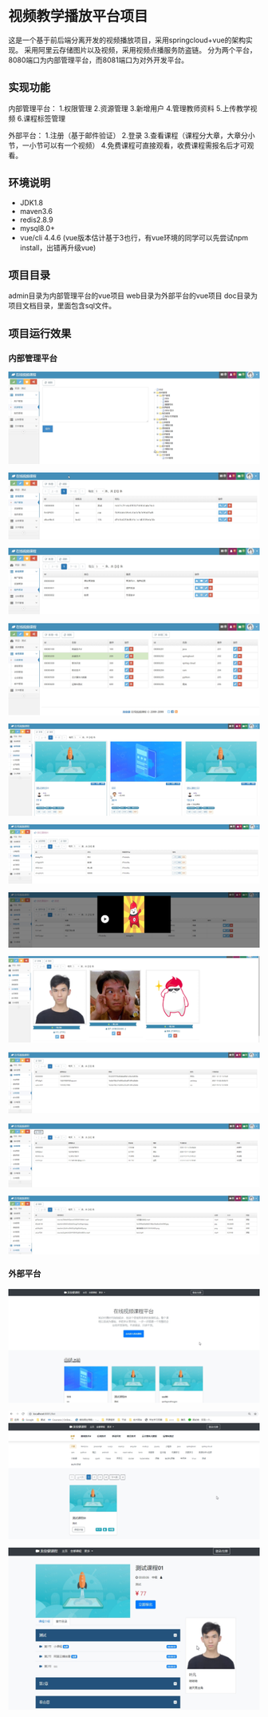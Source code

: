 # 视频教学播放平台项目
这是一个基于前后端分离开发的视频播放项目，采用springcloud+vue的架构实现。
采用阿里云存储图片以及视频，采用视频点播服务防盗链。
分为两个平台，8080端口为内部管理平台，而8081端口为对外开发平台。

## 实现功能
内部管理平台：
1.权限管理
2.资源管理
3.新增用户
4.管理教师资料
5.上传教学视频
6.课程标签管理

外部平台：
1.注册（基于邮件验证）
2.登录
3.查看课程（课程分大章，大章分小节，一小节可以有一个视频）
4.免费课程可直接观看，收费课程需报名后才可观看。

## 环境说明
- JDK1.8
- maven3.6
- redis2.8.9
- mysql8.0+
- vue/cli 4.4.6 (vue版本估计基于3也行，有vue环境的同学可以先尝试npm install，出错再升级vue)

## 项目目录
admin目录为内部管理平台的vue项目
web目录为外部平台的vue项目
doc目录为项目文档目录，里面包含sql文件。

## 项目运行效果
### 内部管理平台
![权限管理](readme-picture/资源管理.jpg)

![用户管理](readme-picture/用户管理.jpg)

![角色管理](readme-picture/角色管理.jpg)

![分类管理](readme-picture/分类管理.jpg)

![课程管理](readme-picture/课程管理.jpg)

![课程大章](readme-picture/课程大章.jpg)

![小节视频](readme-picture/小节视频.jpg)


![讲师管理](readme-picture/讲师管理.jpg)

![会员管理](readme-picture/会员管理.jpg)

![邮件管理](readme-picture/邮件管理.jpg)

![文件管理](readme-picture/文件管理.jpg)

### 外部平台
![主页](readme-picture/主页.jpg)

![全部课程](readme-picture/全部课程.jpg)

![课程详情](readme-picture/课程详情.jpg)
